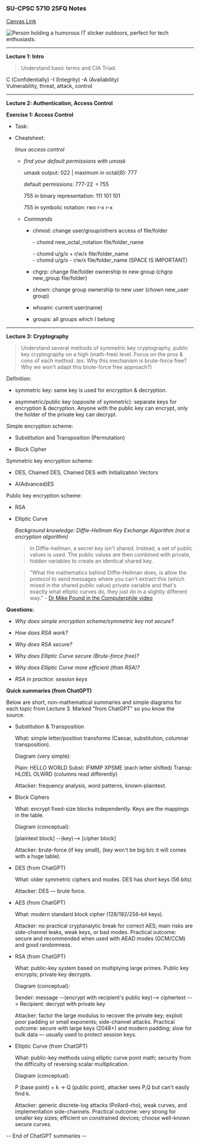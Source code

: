
### **SU-CPSC 5710 25FQ Notes**

[Canvas Link](https://seattleu.instructure.com/courses/1623416)

![Person holding a humorous IT sticker outdoors, perfect for tech enthusiasts.](https://images.pexels.com/photos/11035465/pexels-photo-11035465.jpeg)


***
**Lecture 1: Intro**
> Understand basic terms and CIA Triad.
>
C (Confidentially) -I (Integrity) -A (Avaliability)  
Vulnerability, threat, attack, control


***
**Lecture 2: Authentication, Access Control**


**Exercise 1: Access Control**

*   Task:
    
*   Cheatsheet:
    
    _linux access control_
    
    *   _find your default permissions with umask_
        
        umask output: 022 | maximum in octal(8): 777 
        
        default permissions: 777-22  = 755
        
        755 in binary representation: 111 101 101
        
        755 in symbolic notation: rwx r-x r-x
        
    *   _Commands_
        
        *   chmod: change user/group/others access of file/folder
            
            \- chomd new\_octal\_notation file/folder\_name
            
            \- chomd u/g/o + r/w/x file/folder\_name  
            \- chomd u/g/o - r/w/x file/folder\_name (SPACE IS IMPORTANT)
            
        *   chgrp: change file/folder ownership to new group (chgrp new\_group file/folder)
            
        *   chown: change group ownership to new user (chown new\_user group)
            
        *   whoami: current user(name)
            
        *   groups: all groups which I belong
            

***

**Lecture 3: Cryptography**

> Understand several methods of symmetric key cryptography, public key cryptography on a high (math-free) level. Focus on the pros & cons of each method. (ex. Why this mechanism is brute-force free? Why we won't adapt this brute-force free approach?)

Definition:

 *   symmetric key: same key is used for encryption & decryption.
     
 *   asymmetric/public key (opposite of symmetric): separate keys for encryption & decryption. Anyone with the public key can encrypt, only the holder of the private key can decrypt.
     

Simple encryption scheme:

*   Substitution and Transposition (Permutation)
    
*   Block Cipher
    

Symmetric key encryption scheme:

*   DES, Chained DES, Chained DES with Initialization Vectors
    
*   A(Advanced)ES
    

Public key encryption scheme:

*   RSA
    
*   Elliptic Curve
    
    _Background knowledge: Diffie-Hellman Key Exchange Algorithm (not a encryption algorithm)_
    
    > In Diffie-hellman, a secret key isn't shared. Instead, a set of public values is used. The public values are then combined with private, hidden variables to create an identical shared key.
    
    > "What the mathematics behind Diffie-Hellman does, is allow the protocol to send messages where you can't extract this (which mixed in the shared public value) private variable and that's exactly what elliptic curves do, they just do in a slightly different way." - [Dr Mike Pound in the Computerphile video](https://www.youtube.com/watch?v=NF1pwjL9-DE&list=PLzH6n4zXuckpoaxDKOOV26yhgoY2S-xYg&index=4)


**Questions:**
*  _Why does simple encryption scheme/symmetric key not secure?_

*   _How does RSA work?_
    
*   _Why does RSA secure?_
    
*   _Why does Elliptic Curve secure (Brute-force free)?_
    
*   _Why does Elliptic Curve more efficient (than RSA)?_
    
*   _RSA in practice: session keys_

**Quick summaries (from ChatGPT)**

Below are short, non-mathematical summaries and simple diagrams for each topic from Lecture 3. Marked "from ChatGPT" so you know the source.

- Substitution & Transposition

    What: simple letter/position transforms (Caesar, substitution, columnar transposition).

    Diagram (very simple):

    Plain:  HELLO WORLD
    Subst:  IFMMP XPSME   (each letter shifted)
    Transp: HLOEL OLWRD   (columns read differently)

    Attacker: frequency analysis, word patterns, known-plaintext.

- Block Ciphers 

    What: encrypt fixed-size blocks independently. Keys are the mappings in the table.

    Diagram (conceptual):

    [plaintext block] --(key)--> [cipher block]

    Attacker: brute-force (if key small), (key won't be big b/c it will comes with a huge table).  

- DES (from ChatGPT)

    What: older symmetric ciphers and modes. DES has short keys (56 bits)

    Attacker: DES — brute force.

- AES (from ChatGPT)

    What: modern standard block cipher (128/192/256-bit keys).

    Attacker: no practical cryptanalytic break for correct AES; main risks are side-channel leaks, weak keys, or bad modes.
    Practical outcome: secure and recommended when used with AEAD modes (GCM/CCM) and good randomness.

- RSA (from ChatGPT)

    What: public-key system based on multiplying large primes. Public key encrypts; private key decrypts.

    Diagram (conceptual):

    Sender: message --(encrypt with recipient's public key)--> ciphertext --> Recipient: decrypt with private key

    Attacker: factor the large modulus to recover the private key; exploit poor padding or small exponents; side-channel attacks.
    Practical outcome: secure with large keys (2048+) and modern padding; slow for bulk data — usually used to protect session keys.

- Elliptic Curve (from ChatGPT)

    What: public-key methods using elliptic curve point math; security from the difficulty of reversing scalar multiplication.

    Diagram (conceptual):

    P (base point) + k -> Q (public point), attacker sees P,Q but can't easily find k.

    Attacker: generic discrete-log attacks (Pollard-rho), weak curves, and implementation side-channels.
    Practical outcome: very strong for smaller key sizes; efficient on constrained devices; choose well-known secure curves.

-- End of ChatGPT summaries --